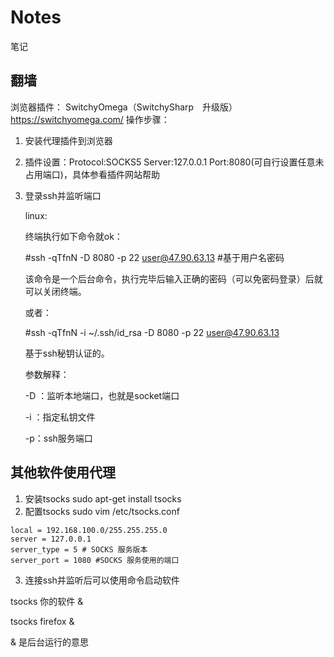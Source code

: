 # Notes
笔记

## 翻墙

浏览器插件：
SwitchyOmega（SwitchySharp　升级版） https://switchyomega.com/
	操作步骤：

1.	安装代理插件到浏览器

2. 插件设置：Protocol:SOCKS5   Server:127.0.0.1   Port:8080(可自行设置任意未占用端口)，具体参看插件网站帮助

3. 登录ssh并监听端口


	linux: 


	终端执行如下命令就ok：


	#ssh -qTfnN -D 8080 -p 22 user@47.90.63.13   #基于用户名密码


	该命令是一个后台命令，执行完毕后输入正确的密码（可以免密码登录）后就可以关闭终端。


	或者：


	#ssh -qTfnN -i ~/.ssh/id_rsa -D 8080 -p 22 user@47.90.63.13


	基于ssh秘钥认证的。


	参数解释：


	 -D ：监听本地端口，也就是socket端口


	 -i ：指定私钥文件


	 -p：ssh服务端口

## 其他软件使用代理

1. 安装tsocks
sudo apt-get install tsocks
2. 配置tsocks
 sudo vim /etc/tsocks.conf 
 
 ```
 local = 192.168.100.0/255.255.255.0
server = 127.0.0.1
server_type = 5 # SOCKS 服务版本
server_port = 1080 #SOCKS 服务使用的端口
 ```
 
 3. 连接ssh并监听后可以使用命令启动软件
 
 tsocks 你的软件 &
 
 tsocks firefox &
 
 & 是后台运行的意思
 
